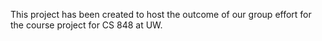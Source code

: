 This project has been created to host the outcome of our group effort for the course project for CS 848 at UW.